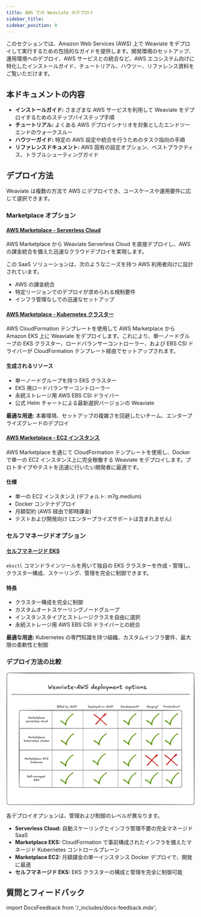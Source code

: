 ```yaml
---
title: AWS での Weaviate のデプロイ
sidebar_title:
sidebar_position: 0
---
```


このセクションでは、Amazon Web Services (AWS) 上で Weaviate をデプロイして実行するための包括的なガイドを提供します。開発環境のセットアップ、運用環境へのデプロイ、AWS サービスとの統合など、AWS エコシステム向けに特化したインストールガイド、チュートリアル、ハウツー、リファレンス資料をご覧いただけます。

## 本ドキュメントの内容

- **インストールガイド:** さまざまな AWS サービスを利用して Weaviate をデプロイするためのステップバイステップ手順  
- **チュートリアル:** よくある AWS デプロイシナリオを対象としたエンドツーエンドのウォークスルー  
- **ハウツーガイド:** 特定の AWS 設定や統合を行うためのタスク指向の手順  
- **リファレンスドキュメント:** AWS 固有の設定オプション、ベストプラクティス、トラブルシューティングガイド  

## デプロイ方法

Weaviate は複数の方法で AWS にデプロイでき、ユースケースや運用要件に応じて選択できます。

### Marketplace オプション

#### [AWS Marketplace ‐ Serverless Cloud](../installation-guides/aws-marketplace.md)

AWS Marketplace から Weaviate Serverless Cloud を直接デプロイし、AWS の課金統合を備えた迅速なクラウドデプロイを実現します。

この SaaS ソリューションは、次のようなニーズを持つ AWS 利用者向けに設計されています。

- AWS の課金統合
- 特定リージョンでのデプロイが求められる規制要件
- インフラ管理なしでの迅速なセットアップ

#### [AWS Marketplace ‐ Kubernetes クラスター](../installation-guides/eks-marketplace.md)

AWS CloudFormation テンプレートを使用して AWS Marketplace から Amazon EKS 上に Weaviate をデプロイします。これにより、単一ノードグループの EKS クラスター、ロードバランサーコントローラー、および EBS CSI ドライバーが CloudFormation テンプレート経由でセットアップされます。

#### 生成されるリソース

- 単一ノードグループを持つ EKS クラスター  
- EKS 用ロードバランサーコントローラー  
- 永続ストレージ用 AWS EBS CSI ドライバー  
- 公式 Helm チャートによる最新選択バージョンの Weaviate  

**最適な用途:** 本番環境、セットアップの複雑さを回避したいチーム、エンタープライズグレードのデプロイ

#### [AWS Marketplace ‐ EC2 インスタンス](../installation-guides/ecs-marketplace.md)

AWS Marketplace を通じて CloudFormation テンプレートを使用し、Docker で単一の EC2 インスタンス上に完全稼働する Weaviate をデプロイします。プロトタイプやテストを迅速に行いたい開発者に最適です。

#### 仕様

- 単一の EC2 インスタンス (デフォルト: m7g.medium)  
- Docker コンテナデプロイ  
- 月額契約 (AWS 経由で即時課金)  
- テストおよび開発向け (エンタープライズサポートは含まれません)  

### セルフマネージドオプション

#### [セルフマネージド EKS](../installation-guides/eks.md)

`eksctl` コマンドラインツールを用いて独自の EKS クラスターを作成・管理し、クラスター構成、スケーリング、管理を完全に制御できます。

#### 特長

- クラスター構成を完全に制御  
- カスタムオートスケーリングノードグループ  
- インスタンスタイプとストレージクラスを自由に選択  
- 永続ストレージ用 AWS EBS CSI ドライバーとの統合  

**最適な用途:** Kubernetes の専門知識を持つ組織、カスタムインフラ要件、最大限の柔軟性と制御

### デプロイ方法の比較

![デプロイ比較マトリックス](./img/deployment-matrix.png)

各デプロイオプションは、管理および制御のレベルが異なります。

- **Serverless Cloud:** 自動スケーリングとインフラ管理不要の完全マネージド SaaS  
- **Marketplace EKS:** CloudFormation で事前構成されたインフラを備えたマネージド Kubernetes コントロールプレーン  
- **Marketplace EC2:** 月額課金の単一インスタンス Docker デプロイで、開発に最適  
- **セルフマネージド EKS:** EKS クラスターの構成と管理を完全に制御可能  

## 質問とフィードバック

import DocsFeedback from '/_includes/docs-feedback.mdx';

<DocsFeedback/>

